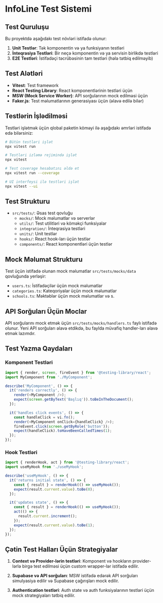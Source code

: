 
# InfoLine Test Sistemi

## Test Quruluşu

Bu proyektdə aşağıdakı test növləri istifadə olunur:

1. **Unit Testlər**: Tək komponentin və ya funksiyanın testləri
2. **İnteqrasiya Testləri**: Bir neçə komponentin və ya servisin birlikdə testləri
3. **E2E Testləri**: İstifadəçi təcrübəsinin tam testləri (hələ tətbiq edilməyib)

## Test Alətləri

- **Vitest**: Test framework
- **React Testing Library**: React komponentlərinin testləri üçün
- **MSW (Mock Service Worker)**: API sorğularının mock edilməsi üçün
- **Faker.js**: Test məlumatlarının generasiyası üçün (əlavə edilə bilər)

## Testlərin İşlədilməsi

Testləri işlətmək üçün qlobal paketin köməyi ilə aşağıdakı əmrləri istifadə edə bilərsiniz:

```bash
# Bütün testləri işlət
npx vitest run

# Testləri izləmə rejimində işlət
npx vitest

# Test coverage hesabatını əldə et
npx vitest run --coverage

# UI interfeysi ilə testləri işlət
npx vitest --ui
```

## Test Strukturu

- `src/tests/`: Əsas test qovluğu
  - `mocks/`: Mock məlumatlar və serverlər
  - `utils/`: Test utilitləri və köməkçi funksiyalar
  - `integration/`: İnteqrasiya testləri
  - `units/`: Unit testlər
  - `hooks/`: React hook-ları üçün testlər
  - `components/`: React komponentləri üçün testlər

## Mock Məlumat Strukturu

Test üçün istifadə olunan mock məlumatlar `src/tests/mocks/data` qovluğunda yerləşir:

- `users.ts`: İstifadəçilər üçün mock məlumatlar
- `categories.ts`: Kateqoriyalar üçün mock məlumatlar
- `schools.ts`: Məktəblər üçün mock məlumatlar və s.

## API Sorğuları Üçün Moclar

API sorğularını mock etmək üçün `src/tests/mocks/handlers.ts` faylı istifadə olunur. Yeni API sorğuları əlavə etdikdə, bu faylda müvafiq handler-ları əlavə etmək lazımdır.

## Test Yazma Qaydaları

### Komponent Testləri

```typescript
import { render, screen, fireEvent } from '@testing-library/react';
import MyComponent from './MyComponent';

describe('MyComponent', () => {
  it('renders correctly', () => {
    render(<MyComponent />);
    expect(screen.getByText('Başlıq')).toBeInTheDocument();
  });

  it('handles click events', () => {
    const handleClick = vi.fn();
    render(<MyComponent onClick={handleClick} />);
    fireEvent.click(screen.getByRole('button'));
    expect(handleClick).toHaveBeenCalledTimes(1);
  });
});
```

### Hook Testləri

```typescript
import { renderHook, act } from '@testing-library/react';
import useMyHook from './useMyHook';

describe('useMyHook', () => {
  it('returns initial state', () => {
    const { result } = renderHook(() => useMyHook());
    expect(result.current.value).toBe(0);
  });

  it('updates state', () => {
    const { result } = renderHook(() => useMyHook());
    act(() => {
      result.current.increment();
    });
    expect(result.current.value).toBe(1);
  });
});
```

## Çətin Test Halları Üçün Strategiyalar

1. **Context və Provider-lərin testləri**: Komponent və hookların provider-lərlə birgə test edilməsi üçün custom wrapper-lər istifadə edilir.

2. **Supabase və API sorğuları**: MSW istifadə edərək API sorğuları simulyasiya edilir və Supabase çağırışları mock edilir.

3. **Authentication testləri**: Auth state və auth funksiyalarının testləri üçün mock strategiyaları tətbiq edilir.

